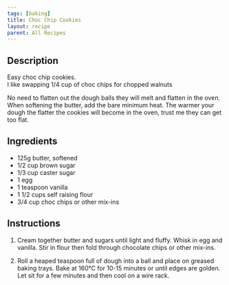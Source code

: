 ```yaml
---
tags: [baking]
title: Choc Chip Cookies
layout: recipe
parent: All Recipes
---
```

## Description  
Easy choc chip cookies.  
I like swapping 1/4 cup of choc chips for chopped walnuts   
  
No need to flatten out the dough balls they will melt and flatten in the oven.   
When softening the butter, add the bare minimum heat. The warmer your dough the flatter the cookies will become in the oven, trust me they can get too flat.  
  
## Ingredients  
   
- 125g butter, softened  
- 1/2 cup brown sugar  
- 1/3 cup caster sugar  
- 1 egg  
- 1 teaspoon vanilla  
- 1 1/2 cups self raising flour  
- 3/4 cup choc chips or other mix-ins  
  
## Instructions  
  
1. Cream together butter and sugars until light and fluffy. Whisk in egg and vanilla. Stir in flour then fold through chocolate chips or other mix-ins.  
  
2. Roll a heaped teaspoon full of dough into a ball and place on greased baking trays. Bake at 160°C for 10-15 minutes or until edges are golden. Let sit for a few minutes and then cool on a wire rack.